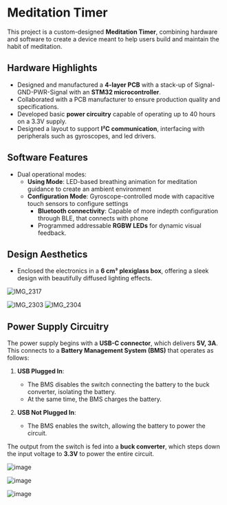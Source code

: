 # Meditation Timer  

This project is a custom-designed **Meditation Timer**, combining hardware and software to create a device meant to help users build and maintain the habit of meditation.  

## Hardware Highlights
- Designed and manufactured a **4-layer PCB** with a stack-up of Signal-GND-PWR-Signal with an **STM32 microcontroller**.
- Collaborated with a PCB manufacturer to ensure production quality and specifications.
- Developed basic **power circuitry** capable of operating up to 40 hours on a 3.3V supply.
- Designed a layout to support **I²C communication**, interfacing with peripherals such as gyroscopes, and led drivers.

## Software Features
- Dual operational modes:
  - **Using Mode**: LED-based breathing animation for meditation guidance to create an ambient environment
  - **Configuration Mode**: Gyroscope-controlled mode with capacitive touch sensors to configure settings
    - **Bluetooth connectivity**: Capable of more indepth configuration through BLE, that connects with phone
    - Programmed addressable **RGBW LEDs** for dynamic visual feedback.

## Design Aesthetics
- Enclosed the electronics in a **6 cm³ plexiglass box**, offering a sleek design with beautifully diffused lighting effects.

 
![IMG_2317](https://github.com/user-attachments/assets/3612826b-7e8f-4b12-94fe-f2078112d438)

![IMG_2303](https://github.com/user-attachments/assets/ed096eaa-f72a-443a-a6af-a6ebdccd8727)
![IMG_2304](https://github.com/user-attachments/assets/ef337fea-2e1e-4785-ae30-d657dc8a0cd5)

## Power Supply Circuitry  

The power supply begins with a **USB-C connector**, which delivers **5V, 3A**. This connects to a **Battery Management System (BMS)** that operates as follows:  

1. **USB Plugged In**:  
   - The BMS disables the switch connecting the battery to the buck converter, isolating the battery.  
   - At the same time, the BMS charges the battery.  

2. **USB Not Plugged In**:  
   - The BMS enables the switch, allowing the battery to power the circuit.  

The output from the switch is fed into a **buck converter**, which steps down the input voltage to **3.3V** to power the entire circuit.

![image](https://github.com/user-attachments/assets/ca5db52f-fed1-4477-909a-20fd2df3d5e0)


![image](https://github.com/user-attachments/assets/8fb4866a-da87-413b-a81c-4ff51392bc81)



![image](https://github.com/user-attachments/assets/345f035e-eceb-47a0-839d-9cabec9d8e98)



